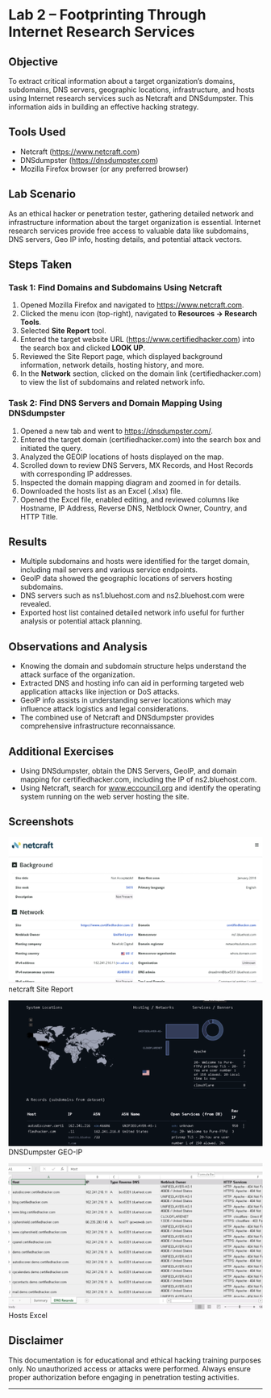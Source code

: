 # Lab 2 – Footprinting Through Internet Research Services

## Objective
To extract critical information about a target organization’s domains, subdomains, DNS servers, geographic locations, infrastructure, and hosts using Internet research services such as Netcraft and DNSdumpster. This information aids in building an effective hacking strategy.

## Tools Used
- Netcraft (https://www.netcraft.com)  
- DNSdumpster (https://dnsdumpster.com)  
- Mozilla Firefox browser (or any preferred browser)  

## Lab Scenario
As an ethical hacker or penetration tester, gathering detailed network and infrastructure information about the target organization is essential. Internet research services provide free access to valuable data like subdomains, DNS servers, Geo IP info, hosting details, and potential attack vectors.

## Steps Taken

### Task 1: Find Domains and Subdomains Using Netcraft
1. Opened Mozilla Firefox and navigated to https://www.netcraft.com.  
2. Clicked the menu icon (top-right), navigated to **Resources → Research Tools**.  
3. Selected **Site Report** tool.  
4. Entered the target website URL (https://www.certifiedhacker.com) into the search box and clicked **LOOK UP**.  
5. Reviewed the Site Report page, which displayed background information, network details, hosting history, and more.  
6. In the **Network** section, clicked on the domain link (certifiedhacker.com) to view the list of subdomains and related network info.

### Task 2: Find DNS Servers and Domain Mapping Using DNSdumpster
1. Opened a new tab and went to https://dnsdumpster.com/.  
2. Entered the target domain (certifiedhacker.com) into the search box and initiated the query.  
3. Analyzed the GEOIP locations of hosts displayed on the map.  
4. Scrolled down to review DNS Servers, MX Records, and Host Records with corresponding IP addresses.  
5. Inspected the domain mapping diagram and zoomed in for details.  
6. Downloaded the hosts list as an Excel (.xlsx) file.  
7. Opened the Excel file, enabled editing, and reviewed columns like Hostname, IP Address, Reverse DNS, Netblock Owner, Country, and HTTP Title.

## Results
- Multiple subdomains and hosts were identified for the target domain, including mail servers and various service endpoints.  
- GeoIP data showed the geographic locations of servers hosting subdomains.  
- DNS servers such as ns1.bluehost.com and ns2.bluehost.com were revealed.  
- Exported host list contained detailed network info useful for further analysis or potential attack planning.

## Observations and Analysis
- Knowing the domain and subdomain structure helps understand the attack surface of the organization.  
- Extracted DNS and hosting info can aid in performing targeted web application attacks like injection or DoS attacks.  
- GeoIP info assists in understanding server locations which may influence attack logistics and legal considerations.  
- The combined use of Netcraft and DNSdumpster provides comprehensive infrastructure reconnaissance.

## Additional Exercises

- Using DNSdumpster, obtain the DNS Servers, GeoIP, and domain mapping for certifiedhacker.com, including the IP of ns2.bluehost.com.  
- Using Netcraft, search for www.eccouncil.org and identify the operating system running on the web server hosting the site.

## Screenshots 
![Netcraft Site Report](screenshots/netcraft_site_report.png)  
netcraft Site Report

![DNSdumpster GEOIP](screenshots/dnsdumpster_geoip.png)  
DNSDumpster GEO-IP

![Hosts Excel](screenshots/hosts_list_excel.png)
Hosts Excel

## Disclaimer

This documentation is for educational and ethical hacking training purposes only. No unauthorized access or attacks were performed. Always ensure proper authorization before engaging in penetration testing activities.

---
